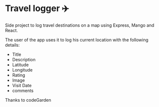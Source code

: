# Travel logger ✈️

Side project to log travel destinations on a map using Express, Mango and React.

The user of the app uses it to log his current location with the following details:

* Title
* Description
* Latitude
* Longitude
* Rating
* Image
* Visit Date
* comments

Thanks to codeGarden

